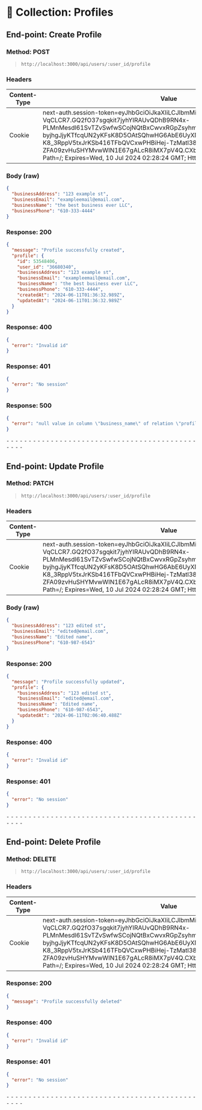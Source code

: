 # 📁 Collection: Profiles

## End-point: Create Profile

### Method: POST

> ```
> http://localhost:3000/api/users/:user_id/profile
> ```

### Headers

| Content-Type | Value                                                                                                                                                                                                                                                                                                                                                                                                                                  |
| ------------ | -------------------------------------------------------------------------------------------------------------------------------------------------------------------------------------------------------------------------------------------------------------------------------------------------------------------------------------------------------------------------------------------------------------------------------------- |
| Cookie       | next-auth.session-token=eyJhbGciOiJkaXIiLCJlbmMiOiJBMjU2R0NNIn0..-nMXmNbi-VqCLCR7.GQ2fO37sgqkit7jyhYIRAUvQDhB9RN4x-PLMnMesdl61SvTZvSwfwSCojNQtBxCwvxRGpZsyhmxS6BEe9eGPpMtAIOf0HgivkGtIV-byjhgJjyKTfcqUN2yKFsK8D5OAtSQhwHG6AbE6UyXNVlmSEN-K8_3RppV5txJrKSb416TFbQVCxwPHBiHej-TzMatl38q-Y7d_JGOiNS-r9-ZFA09zvHuSHYMvwWIN1E67gALcR8iMX7pV4Q.CXbiSe5WHTZDtXPzmMSPGw; Path=/; Expires=Wed, 10 Jul 2024 02:28:24 GMT; HttpOnly; SameSite=Lax |

### Body (**raw**)

```json
{
  "businessAddress": "123 example st",
  "businessEmail": "exampleemail@email.com",
  "businessName": "the best business ever LLC",
  "businessPhone": "610-333-4444"
}
```

### Response: 200

```json
{
  "message": "Profile successfully created",
  "profile": {
    "id": 53548406,
    "user_id": "36680340",
    "businessAddress": "123 example st",
    "businessEmail": "exampleemail@email.com",
    "businessName": "the best business ever LLC",
    "businessPhone": "610-333-4444",
    "createdAt": "2024-06-11T01:36:32.989Z",
    "updatedAt": "2024-06-11T01:36:32.989Z"
  }
}
```

### Response: 400

```json
{
  "error": "Invalid id"
}
```

### Response: 401

```json
{
  "error": "No session"
}
```

### Response: 500

```json
{
  "error": "null value in column \"business_name\" of relation \"profiles\" violates not-null constraint"
}
```

⁃ ⁃ ⁃ ⁃ ⁃ ⁃ ⁃ ⁃ ⁃ ⁃ ⁃ ⁃ ⁃ ⁃ ⁃ ⁃ ⁃ ⁃ ⁃ ⁃ ⁃ ⁃ ⁃ ⁃ ⁃ ⁃ ⁃ ⁃ ⁃ ⁃ ⁃ ⁃ ⁃ ⁃ ⁃ ⁃ ⁃ ⁃ ⁃ ⁃ ⁃ ⁃ ⁃ ⁃ ⁃ ⁃ ⁃

## End-point: Update Profile

### Method: PATCH

> ```
> http://localhost:3000/api/users/:user_id/profile
> ```

### Headers

| Content-Type | Value                                                                                                                                                                                                                                                                                                                                                                                                                                  |
| ------------ | -------------------------------------------------------------------------------------------------------------------------------------------------------------------------------------------------------------------------------------------------------------------------------------------------------------------------------------------------------------------------------------------------------------------------------------- |
| Cookie       | next-auth.session-token=eyJhbGciOiJkaXIiLCJlbmMiOiJBMjU2R0NNIn0..-nMXmNbi-VqCLCR7.GQ2fO37sgqkit7jyhYIRAUvQDhB9RN4x-PLMnMesdl61SvTZvSwfwSCojNQtBxCwvxRGpZsyhmxS6BEe9eGPpMtAIOf0HgivkGtIV-byjhgJjyKTfcqUN2yKFsK8D5OAtSQhwHG6AbE6UyXNVlmSEN-K8_3RppV5txJrKSb416TFbQVCxwPHBiHej-TzMatl38q-Y7d_JGOiNS-r9-ZFA09zvHuSHYMvwWIN1E67gALcR8iMX7pV4Q.CXbiSe5WHTZDtXPzmMSPGw; Path=/; Expires=Wed, 10 Jul 2024 02:28:24 GMT; HttpOnly; SameSite=Lax |

### Body (**raw**)

```json
{
  "businessAddress": "123 edited st",
  "businessEmail": "edited@email.com",
  "businessName": "Edited name",
  "businessPhone": "610-987-6543"
}
```

### Response: 200

```json
{
  "message": "Profile successfully updated",
  "profile": {
    "businessAddress": "123 edited st",
    "businessEmail": "edited@email.com",
    "businessName": "Edited name",
    "businessPhone": "610-987-6543",
    "updatedAt": "2024-06-11T02:06:40.488Z"
  }
}
```

### Response: 400

```json
{
  "error": "Invalid id"
}
```

### Response: 401

```json
{
  "error": "No session"
}
```

⁃ ⁃ ⁃ ⁃ ⁃ ⁃ ⁃ ⁃ ⁃ ⁃ ⁃ ⁃ ⁃ ⁃ ⁃ ⁃ ⁃ ⁃ ⁃ ⁃ ⁃ ⁃ ⁃ ⁃ ⁃ ⁃ ⁃ ⁃ ⁃ ⁃ ⁃ ⁃ ⁃ ⁃ ⁃ ⁃ ⁃ ⁃ ⁃ ⁃ ⁃ ⁃ ⁃ ⁃ ⁃ ⁃ ⁃

## End-point: Delete Profile

### Method: DELETE

> ```
> http://localhost:3000/api/users/:user_id/profile
> ```

### Headers

| Content-Type | Value                                                                                                                                                                                                                                                                                                                                                                                                                                  |
| ------------ | -------------------------------------------------------------------------------------------------------------------------------------------------------------------------------------------------------------------------------------------------------------------------------------------------------------------------------------------------------------------------------------------------------------------------------------- |
| Cookie       | next-auth.session-token=eyJhbGciOiJkaXIiLCJlbmMiOiJBMjU2R0NNIn0..-nMXmNbi-VqCLCR7.GQ2fO37sgqkit7jyhYIRAUvQDhB9RN4x-PLMnMesdl61SvTZvSwfwSCojNQtBxCwvxRGpZsyhmxS6BEe9eGPpMtAIOf0HgivkGtIV-byjhgJjyKTfcqUN2yKFsK8D5OAtSQhwHG6AbE6UyXNVlmSEN-K8_3RppV5txJrKSb416TFbQVCxwPHBiHej-TzMatl38q-Y7d_JGOiNS-r9-ZFA09zvHuSHYMvwWIN1E67gALcR8iMX7pV4Q.CXbiSe5WHTZDtXPzmMSPGw; Path=/; Expires=Wed, 10 Jul 2024 02:28:24 GMT; HttpOnly; SameSite=Lax |

### Response: 200

```json
{
  "message": "Profile successfully deleted"
}
```

### Response: 400

```json
{
  "error": "Invalid id"
}
```

### Response: 401

```json
{
  "error": "No session"
}
```

⁃ ⁃ ⁃ ⁃ ⁃ ⁃ ⁃ ⁃ ⁃ ⁃ ⁃ ⁃ ⁃ ⁃ ⁃ ⁃ ⁃ ⁃ ⁃ ⁃ ⁃ ⁃ ⁃ ⁃ ⁃ ⁃ ⁃ ⁃ ⁃ ⁃ ⁃ ⁃ ⁃ ⁃ ⁃ ⁃ ⁃ ⁃ ⁃ ⁃ ⁃ ⁃ ⁃ ⁃ ⁃ ⁃ ⁃
